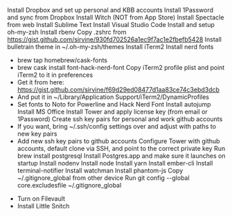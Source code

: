 Install Dropbox and set up personal and KBB accounts
Install 1Password and sync from Dropbox
Install Witch (NOT from App Store)
Install Spectacle from web
Install Sublime Text
Install Visual Studio Code
Install and setup oh-my-zsh
Install rbenv
Copy .zshrc from https://gist.github.com/sirvine/930fd702526a1ec9f7ac1e2fbefb5428
Install bulletrain theme in ~/.oh-my-zsh/themes
Install iTerm2
Install nerd fonts
- brew tap homebrew/cask-fonts
- brew cask install font-hack-nerd-font
Copy iTerm2 profile plist and point iTerm2 to it in preferences
- Get it from here: https://gist.github.com/sirvine/f69d29ed08477d1aa83ce74c3ebd3dcb
- And put it in ~/Library/Application Support/iTerm2/DynamicProfiles
- Set fonts to Noto for Powerline and Hack Nerd Font
Install autojump
Install MS Office
Install Tower and apply license key (from email or 1Password)
Create ssh key pairs for personal and work github accounts
- If you want, bring ~/.ssh/config settings over and adjust with paths to new key pairs
- Add new ssh key pairs to github accounts
Configure Tower with github accounts, default clone via SSH, and point to the correct private key
Run brew install postgresql
Install Postgres.app and make sure it launches on startup
Install nodenv
Install node
Install yarn
Install ember-cli
Install terminal-notifier
Install watchman
Install phantom-js
Copy ~/.gitignore_global from other device
Run git config --global core.excludesfile ~/.gitignore_global

* Turn on Filevault
* Install Little Snitch
